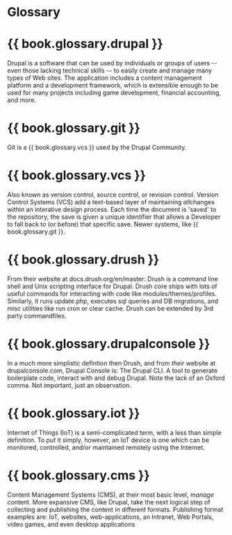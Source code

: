 # Glossary

# {{ book.glossary.drupal }}
Drupal is a software that can be used by individuals or groups of users -- even those lacking technical skills -- to easily create and manage many types of Web sites. The application includes a content management platform and a development framework, which is extensible enough to be used for many projects including game development, financial accounting, and more.

# {{ book.glossary.git }}
Git is a {{ book.glossary.vcs }} used by the Drupal Community.

# {{ book.glossary.vcs }}
Also known as version control, source control, or revision control. Version Control Systems (VCS) add a text-based layer of maintaining *all*changes within an interative design process. Each time the document is 'saved' to the repository, the save is given a unique identifier that allows a Developer to fall back to (or before) that specific save. Newer systems, like {{ book.glossary.git }}.

# {{ book.glossary.drush }}
From their website at docs.drush.org/en/master: Drush is a command line shell and Unix scripting interface for Drupal. Drush core ships with lots of useful commands for interacting with code like modules/themes/profiles. Similarly, it runs update.php, executes sql queries and DB migrations, and misc utilities like run cron or clear cache. Drush can be extended by 3rd party commandfiles.

# {{ book.glossary.drupalconsole }}
In a much more simplistic defintion then Drush, and from *their* website at drupalconsole.com, Drupal Console is: The Drupal CLI. A tool to generate boilerplate code, interact with and debug Drupal. Note the lack of an Oxford comma. Not important, just an observation.

# {{ book.glossary.iot }}
Internet of Things (IoT) is a semi-complicated term, with a less than simple definition. To *put* it simply, however, an IoT device is one which can be monitored, controlled, and/or maintained remotely using the Internet. 

# {{ book.glossary.cms }}
Content Management Systems (CMS), at their most basic level, *manage* content. More expansive CMS, like Drupal, take the next logical step of collecting and publishing the content in different formats. Publishing format examples are: IoT, websites, web-applications, an Intranet, Web Portals, video games, and even desktop applications